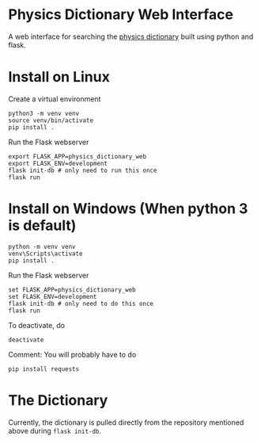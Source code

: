 # Physics Dictionary Web Interface

A web interface for searching the [physics dictionary](https://github.com/Cas1997/Physics-dictionary/) built using python and flask.

# Install on Linux

Create a virtual environment

    python3 -m venv venv
    source venv/bin/activate
    pip install .

Run the Flask webserver

    export FLASK_APP=physics_dictionary_web
    export FLASK_ENV=development
    flask init-db # only need to run this once
    flask run

# Install on Windows (When python 3 is default)

    python -m venv venv
    venv\Scripts\activate
    pip install .
    
Run the Flask webserver

    set FLASK_APP=physics_dictionary_web
    set FLASK_ENV=development
    flask init-db # only need to do this once
    flask run

To deactivate, do
    
    deactivate

Comment: You will probably have to do 
    
    pip install requests

# The Dictionary

Currently, the dictionary is pulled directly from the repository mentioned above during `flask init-db`.
